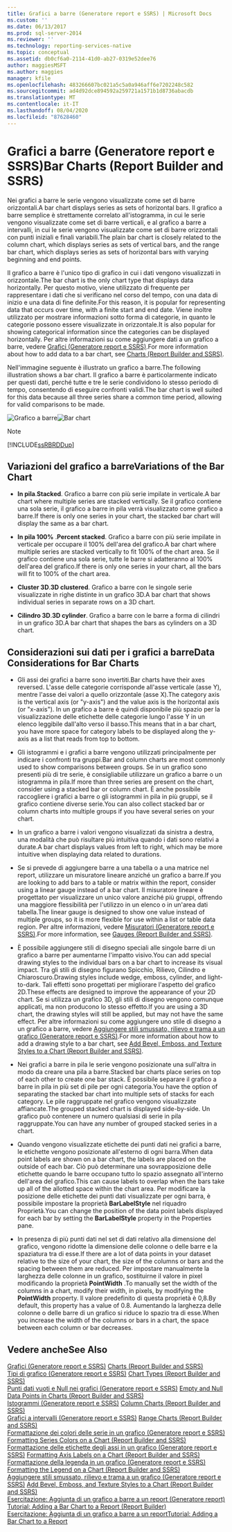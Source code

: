 ```yaml
---
title: Grafici a barre (Generatore report e SSRS) | Microsoft Docs
ms.custom: ''
ms.date: 06/13/2017
ms.prod: sql-server-2014
ms.reviewer: ''
ms.technology: reporting-services-native
ms.topic: conceptual
ms.assetid: db0cf6a0-2114-41d0-ab27-0319e52dee76
author: maggiesMSFT
ms.author: maggies
manager: kfile
ms.openlocfilehash: 483266607bc021a5c5a0a946aff6e7202248c582
ms.sourcegitcommit: ad4d92dce894592a259721a1571b1d8736abacdb
ms.translationtype: MT
ms.contentlocale: it-IT
ms.lasthandoff: 08/04/2020
ms.locfileid: "87628460"
---
```

# <a name="bar-charts-report-builder-and-ssrs"></a><span data-ttu-id="1a32a-102">Grafici a barre (Generatore report e SSRS)</span><span class="sxs-lookup"><span data-stu-id="1a32a-102">Bar Charts (Report Builder and SSRS)</span></span>
  <span data-ttu-id="1a32a-103">Nei grafici a barre le serie vengono visualizzate come set di barre orizzontali.</span><span class="sxs-lookup"><span data-stu-id="1a32a-103">A bar chart displays series as sets of horizontal bars.</span></span> <span data-ttu-id="1a32a-104">Il grafico a barre semplice è strettamente correlato all'istogramma, in cui le serie vengono visualizzate come set di barre verticali, e al grafico a barre a intervalli, in cui le serie vengono visualizzate come set di barre orizzontali con punti iniziali e finali variabili.</span><span class="sxs-lookup"><span data-stu-id="1a32a-104">The plain bar chart is closely related to the column chart, which displays series as sets of vertical bars, and the range bar chart, which displays series as sets of horizontal bars with varying beginning and end points.</span></span>  
  
 <span data-ttu-id="1a32a-105">Il grafico a barre è l'unico tipo di grafico in cui i dati vengono visualizzati in orizzontale.</span><span class="sxs-lookup"><span data-stu-id="1a32a-105">The bar chart is the only chart type that displays data horizontally.</span></span> <span data-ttu-id="1a32a-106">Per questo motivo, viene utilizzato di frequente per rappresentare i dati che si verificano nel corso del tempo, con una data di inizio e una data di fine definite.</span><span class="sxs-lookup"><span data-stu-id="1a32a-106">For this reason, it is popular for representing data that occurs over time, with a finite start and end date.</span></span> <span data-ttu-id="1a32a-107">Viene inoltre utilizzato per mostrare informazioni sotto forma di categorie, in quanto le categorie possono essere visualizzate in orizzontale.</span><span class="sxs-lookup"><span data-stu-id="1a32a-107">It is also popular for showing categorical information since the categories can be displayed horizontally.</span></span> <span data-ttu-id="1a32a-108">Per altre informazioni su come aggiungere dati a un grafico a barre, vedere [Grafici &#40;Generatore report e SSRS&#41;](charts-report-builder-and-ssrs.md).</span><span class="sxs-lookup"><span data-stu-id="1a32a-108">For more information about how to add data to a bar chart, see [Charts &#40;Report Builder and SSRS&#41;](charts-report-builder-and-ssrs.md).</span></span>  
  
 <span data-ttu-id="1a32a-109">Nell'immagine seguente è illustrato un grafico a barre.</span><span class="sxs-lookup"><span data-stu-id="1a32a-109">The following illustration shows a bar chart.</span></span> <span data-ttu-id="1a32a-110">Il grafico a barre è particolarmente indicato per questi dati, perché tutte e tre le serie condividono lo stesso periodo di tempo, consentendo di eseguire confronti validi.</span><span class="sxs-lookup"><span data-stu-id="1a32a-110">The bar chart is well suited for this data because all three series share a common time period, allowing for valid comparisons to be made.</span></span>  
  
 <span data-ttu-id="1a32a-111">![Grafico a barre](../media/barchart.gif "Grafico a barre")</span><span class="sxs-lookup"><span data-stu-id="1a32a-111">![Bar chart](../media/barchart.gif "Bar chart")</span></span>  
  
> [!NOTE]  
>  [!INCLUDE[ssRBRDDup](../../includes/ssrbrddup-md.md)]  
  
## <a name="variations-of-the-bar-chart"></a><span data-ttu-id="1a32a-112">Variazioni del grafico a barre</span><span class="sxs-lookup"><span data-stu-id="1a32a-112">Variations of the Bar Chart</span></span>  
  
-   <span data-ttu-id="1a32a-113">**In pila**.</span><span class="sxs-lookup"><span data-stu-id="1a32a-113">**Stacked**.</span></span> <span data-ttu-id="1a32a-114">Grafico a barre con più serie impilate in verticale.</span><span class="sxs-lookup"><span data-stu-id="1a32a-114">A bar chart where multiple series are stacked vertically.</span></span> <span data-ttu-id="1a32a-115">Se il grafico contiene una sola serie, il grafico a barre in pila verrà visualizzato come grafico a barre.</span><span class="sxs-lookup"><span data-stu-id="1a32a-115">If there is only one series in your chart, the stacked bar chart will display the same as a bar chart.</span></span>  
  
-   <span data-ttu-id="1a32a-116">**In pila 100%** .</span><span class="sxs-lookup"><span data-stu-id="1a32a-116">**Percent stacked**.</span></span> <span data-ttu-id="1a32a-117">Grafico a barre con più serie impilate in verticale per occupare il 100% dell'area del grafico.</span><span class="sxs-lookup"><span data-stu-id="1a32a-117">A bar chart where multiple series are stacked vertically to fit 100% of the chart area.</span></span> <span data-ttu-id="1a32a-118">Se il grafico contiene una sola serie, tutte le barre si adatteranno al 100% dell'area del grafico.</span><span class="sxs-lookup"><span data-stu-id="1a32a-118">If there is only one series in your chart, all the bars will fit to 100% of the chart area.</span></span>  
  
-   <span data-ttu-id="1a32a-119">**Cluster 3D**.</span><span class="sxs-lookup"><span data-stu-id="1a32a-119">**3D clustered**.</span></span> <span data-ttu-id="1a32a-120">Grafico a barre con le singole serie visualizzate in righe distinte in un grafico 3D.</span><span class="sxs-lookup"><span data-stu-id="1a32a-120">A bar chart that shows individual series in separate rows on a 3D chart.</span></span>  
  
-   <span data-ttu-id="1a32a-121">**Cilindro 3D**.</span><span class="sxs-lookup"><span data-stu-id="1a32a-121">**3D cylinder**.</span></span> <span data-ttu-id="1a32a-122">Grafico a barre con le barre a forma di cilindri in un grafico 3D.</span><span class="sxs-lookup"><span data-stu-id="1a32a-122">A bar chart that shapes the bars as cylinders on a 3D chart.</span></span>  
  
## <a name="data-considerations-for-bar-charts"></a><span data-ttu-id="1a32a-123">Considerazioni sui dati per i grafici a barre</span><span class="sxs-lookup"><span data-stu-id="1a32a-123">Data Considerations for Bar Charts</span></span>  
  
-   <span data-ttu-id="1a32a-124">Gli assi dei grafici a barre sono invertiti.</span><span class="sxs-lookup"><span data-stu-id="1a32a-124">Bar charts have their axes reversed.</span></span> <span data-ttu-id="1a32a-125">L'asse delle categorie corrisponde all'asse verticale (asse Y), mentre l'asse dei valori a quello orizzontale (asse X).</span><span class="sxs-lookup"><span data-stu-id="1a32a-125">The category axis is the vertical axis (or "y-axis") and the value axis is the horizontal axis (or "x-axis").</span></span> <span data-ttu-id="1a32a-126">In un grafico a barre è quindi disponibile più spazio per la visualizzazione delle etichette delle categorie lungo l'asse Y in un elenco leggibile dall'alto verso il basso.</span><span class="sxs-lookup"><span data-stu-id="1a32a-126">This means that in a bar chart, you have more space for category labels to be displayed along the y-axis as a list that reads from top to bottom.</span></span>  
  
-   <span data-ttu-id="1a32a-127">Gli istogrammi e i grafici a barre vengono utilizzati principalmente per indicare i confronti tra gruppi.</span><span class="sxs-lookup"><span data-stu-id="1a32a-127">Bar and column charts are most commonly used to show comparisons between groups.</span></span> <span data-ttu-id="1a32a-128">Se in un grafico sono presenti più di tre serie, è consigliabile utilizzare un grafico a barre o un istogramma in pila.</span><span class="sxs-lookup"><span data-stu-id="1a32a-128">If more than three series are present on the chart, consider using a stacked bar or column chart.</span></span> <span data-ttu-id="1a32a-129">È anche possibile raccogliere i grafici a barre o gli istogrammi in pila in più gruppi, se il grafico contiene diverse serie.</span><span class="sxs-lookup"><span data-stu-id="1a32a-129">You can also collect stacked bar or column charts into multiple groups if you have several series on your chart.</span></span>  
  
-   <span data-ttu-id="1a32a-130">In un grafico a barre i valori vengono visualizzati da sinistra a destra, una modalità che può risultare più intuitiva quando i dati sono relativi a durate.</span><span class="sxs-lookup"><span data-stu-id="1a32a-130">A bar chart displays values from left to right, which may be more intuitive when displaying data related to durations.</span></span>  
  
-   <span data-ttu-id="1a32a-131">Se si prevede di aggiungere barre a una tabella o a una matrice nel report, utilizzare un misuratore lineare anziché un grafico a barre.</span><span class="sxs-lookup"><span data-stu-id="1a32a-131">If you are looking to add bars to a table or matrix within the report, consider using a linear gauge instead of a bar chart.</span></span> <span data-ttu-id="1a32a-132">Il misuratore lineare è progettato per visualizzare un unico valore anziché più gruppi, offrendo una maggiore flessibilità per l'utilizzo in un elenco o in un'area dati tabella.</span><span class="sxs-lookup"><span data-stu-id="1a32a-132">The linear gauge is designed to show one value instead of multiple groups, so it is more flexible for use within a list or table data region.</span></span> <span data-ttu-id="1a32a-133">Per altre informazioni, vedere [Misuratori &#40;Generatore report e SSRS&#41;](gauges-report-builder-and-ssrs.md).</span><span class="sxs-lookup"><span data-stu-id="1a32a-133">For more information, see [Gauges &#40;Report Builder and SSRS&#41;](gauges-report-builder-and-ssrs.md).</span></span>  
  
-   <span data-ttu-id="1a32a-134">È possibile aggiungere stili di disegno speciali alle singole barre di un grafico a barre per aumentarne l'impatto visivo.</span><span class="sxs-lookup"><span data-stu-id="1a32a-134">You can add special drawing styles to the individual bars on a bar chart to increase its visual impact.</span></span> <span data-ttu-id="1a32a-135">Tra gli stili di disegno figurano Spicchio, Rilievo, Cilindro e Chiaroscuro.</span><span class="sxs-lookup"><span data-stu-id="1a32a-135">Drawing styles include wedge, emboss, cylinder, and light-to-dark.</span></span> <span data-ttu-id="1a32a-136">Tali effetti sono progettati per migliorare l'aspetto del grafico 2D.</span><span class="sxs-lookup"><span data-stu-id="1a32a-136">These effects are designed to improve the appearance of your 2D chart.</span></span> <span data-ttu-id="1a32a-137">Se si utilizza un grafico 3D, gli stili di disegno vengono comunque applicati, ma non producono lo stesso effetto.</span><span class="sxs-lookup"><span data-stu-id="1a32a-137">If you are using a 3D chart, the drawing styles will still be applied, but may not have the same effect.</span></span> <span data-ttu-id="1a32a-138">Per altre informazioni su come aggiungere uno stile di disegno a un grafico a barre, vedere [Aggiungere stili smussato, rilievo e trama a un grafico &#40;Generatore report e SSRS&#41;](chart-effects-add-bevel-emboss-or-texture-report-builder.md).</span><span class="sxs-lookup"><span data-stu-id="1a32a-138">For more information about how to add a drawing style to a bar chart, see [Add Bevel, Emboss, and Texture Styles to a Chart &#40;Report Builder and SSRS&#41;](chart-effects-add-bevel-emboss-or-texture-report-builder.md).</span></span>  
  
-   <span data-ttu-id="1a32a-139">Nei grafici a barre in pila le serie vengono posizionate una sull'altra in modo da creare una pila a barre.</span><span class="sxs-lookup"><span data-stu-id="1a32a-139">Stacked bar charts place series on top of each other to create one bar stack.</span></span> <span data-ttu-id="1a32a-140">È possibile separare il grafico a barre in pila in più set di pile per ogni categoria.</span><span class="sxs-lookup"><span data-stu-id="1a32a-140">You have the option of separating the stacked bar chart into multiple sets of stacks for each category.</span></span> <span data-ttu-id="1a32a-141">Le pile raggruppate nel grafico vengono visualizzate affiancate.</span><span class="sxs-lookup"><span data-stu-id="1a32a-141">The grouped stacked chart is displayed side-by-side.</span></span> <span data-ttu-id="1a32a-142">Un grafico può contenere un numero qualsiasi di serie in pila raggruppate.</span><span class="sxs-lookup"><span data-stu-id="1a32a-142">You can have any number of grouped stacked series in a chart.</span></span>  
  
-   <span data-ttu-id="1a32a-143">Quando vengono visualizzate etichette dei punti dati nei grafici a barre, le etichette vengono posizionate all'esterno di ogni barra.</span><span class="sxs-lookup"><span data-stu-id="1a32a-143">When data point labels are shown on a bar chart, the labels are placed on the outside of each bar.</span></span> <span data-ttu-id="1a32a-144">Ciò può determinare una sovrapposizione delle etichette quando le barre occupano tutto lo spazio assegnato all'interno dell'area del grafico.</span><span class="sxs-lookup"><span data-stu-id="1a32a-144">This can cause labels to overlap when the bars take up all of the allotted space within the chart area.</span></span> <span data-ttu-id="1a32a-145">Per modificare la posizione delle etichette dei punti dati visualizzate per ogni barra, è possibile impostare la proprietà **BarLabelStyle** nel riquadro Proprietà.</span><span class="sxs-lookup"><span data-stu-id="1a32a-145">You can change the position of the data point labels displayed for each bar by setting the **BarLabelStyle** property in the Properties pane.</span></span>  
  
-   <span data-ttu-id="1a32a-146">In presenza di più punti dati nel set di dati relativo alla dimensione del grafico, vengono ridotte la dimensione delle colonne o delle barre e la spaziatura tra di esse.</span><span class="sxs-lookup"><span data-stu-id="1a32a-146">If there are a lot of data points in your dataset relative to the size of your chart, the size of the columns or bars and the spacing between them are reduced.</span></span> <span data-ttu-id="1a32a-147">Per impostare manualmente la larghezza delle colonne in un grafico, sostituirne il valore in pixel modificando la proprietà **PointWidth** .</span><span class="sxs-lookup"><span data-stu-id="1a32a-147">To manually set the width of the columns in a chart, modify their width, in pixels, by modifying the **PointWidth** property.</span></span> <span data-ttu-id="1a32a-148">Il valore predefinito di questa proprietà è 0,8.</span><span class="sxs-lookup"><span data-stu-id="1a32a-148">By default, this property has a value of 0.8.</span></span> <span data-ttu-id="1a32a-149">Aumentando la larghezza delle colonne o delle barre di un grafico si riduce lo spazio tra di esse.</span><span class="sxs-lookup"><span data-stu-id="1a32a-149">When you increase the width of the columns or bars in a chart, the space between each column or bar decreases.</span></span>  
  
## <a name="see-also"></a><span data-ttu-id="1a32a-150">Vedere anche</span><span class="sxs-lookup"><span data-stu-id="1a32a-150">See Also</span></span>  
 <span data-ttu-id="1a32a-151">[Grafici &#40;Generatore report e SSRS&#41;](charts-report-builder-and-ssrs.md) </span><span class="sxs-lookup"><span data-stu-id="1a32a-151">[Charts &#40;Report Builder and SSRS&#41;](charts-report-builder-and-ssrs.md) </span></span>  
 <span data-ttu-id="1a32a-152">[Tipi di grafico &#40;Generatore report e SSRS&#41;](chart-types-report-builder-and-ssrs.md) </span><span class="sxs-lookup"><span data-stu-id="1a32a-152">[Chart Types &#40;Report Builder and SSRS&#41;](chart-types-report-builder-and-ssrs.md) </span></span>  
 <span data-ttu-id="1a32a-153">[Punti dati vuoti e Null nei grafici &#40;Generatore report e SSRS&#41;](empty-and-null-data-points-in-charts-report-builder-and-ssrs.md) </span><span class="sxs-lookup"><span data-stu-id="1a32a-153">[Empty and Null Data Points in Charts &#40;Report Builder and SSRS&#41;](empty-and-null-data-points-in-charts-report-builder-and-ssrs.md) </span></span>  
 <span data-ttu-id="1a32a-154">[Istogrammi &#40;Generatore report e SSRS&#41;](column-charts-report-builder-and-ssrs.md) </span><span class="sxs-lookup"><span data-stu-id="1a32a-154">[Column Charts &#40;Report Builder and SSRS&#41;](column-charts-report-builder-and-ssrs.md) </span></span>  
 <span data-ttu-id="1a32a-155">[Grafici a intervalli &#40;Generatore report e SSRS&#41;](range-charts-report-builder-and-ssrs.md) </span><span class="sxs-lookup"><span data-stu-id="1a32a-155">[Range Charts &#40;Report Builder and SSRS&#41;](range-charts-report-builder-and-ssrs.md) </span></span>  
 <span data-ttu-id="1a32a-156">[Formattazione dei colori delle serie in un grafico &#40;Generatore report e SSRS&#41;](formatting-series-colors-on-a-chart-report-builder-and-ssrs.md) </span><span class="sxs-lookup"><span data-stu-id="1a32a-156">[Formatting Series Colors on a Chart &#40;Report Builder and SSRS&#41;](formatting-series-colors-on-a-chart-report-builder-and-ssrs.md) </span></span>  
 <span data-ttu-id="1a32a-157">[Formattazione delle etichette degli assi in un grafico &#40;Generatore report e SSRS&#41;](formatting-axis-labels-on-a-chart-report-builder-and-ssrs.md) </span><span class="sxs-lookup"><span data-stu-id="1a32a-157">[Formatting Axis Labels on a Chart &#40;Report Builder and SSRS&#41;](formatting-axis-labels-on-a-chart-report-builder-and-ssrs.md) </span></span>  
 <span data-ttu-id="1a32a-158">[Formattazione della legenda in un grafico &#40;Generatore report e SSRS&#41;](chart-legend-formatting-report-builder.md) </span><span class="sxs-lookup"><span data-stu-id="1a32a-158">[Formatting the Legend on a Chart &#40;Report Builder and SSRS&#41;](chart-legend-formatting-report-builder.md) </span></span>  
 <span data-ttu-id="1a32a-159">[Aggiungere stili smussato, rilievo e trama a un grafico &#40;Generatore report e SSRS&#41;](chart-effects-add-bevel-emboss-or-texture-report-builder.md) </span><span class="sxs-lookup"><span data-stu-id="1a32a-159">[Add Bevel, Emboss, and Texture Styles to a Chart &#40;Report Builder and SSRS&#41;](chart-effects-add-bevel-emboss-or-texture-report-builder.md) </span></span>  
 <span data-ttu-id="1a32a-160">[Esercitazione: Aggiunta di un grafico a barre a un report (Generatore report)](https://go.microsoft.com/fwlink/?LinkId=198052) </span><span class="sxs-lookup"><span data-stu-id="1a32a-160">[Tutorial: Adding a Bar Chart to a Report (Report Builder)](https://go.microsoft.com/fwlink/?LinkId=198052) </span></span>  
 [<span data-ttu-id="1a32a-161">Esercitazione: Aggiunta di un grafico a barre a un report</span><span class="sxs-lookup"><span data-stu-id="1a32a-161">Tutorial: Adding a Bar Chart to a Report</span></span>](https://go.microsoft.com/fwlink/?LinkId=198042)  
  
  
